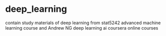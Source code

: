 # deep_learning

contain study materials of deep learning from stat5242 advanced machine learning course and Andrew NG deep learning ai coursera online courses 

